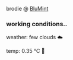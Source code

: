 brodie @ [BluMint](https://www.linkedin.com/company/blumint-io/)

<!--weather_start-->
### working conditions..

weather: few clouds ☁️

temp: 0.35 °C 🧥

<!--weather_end-->
